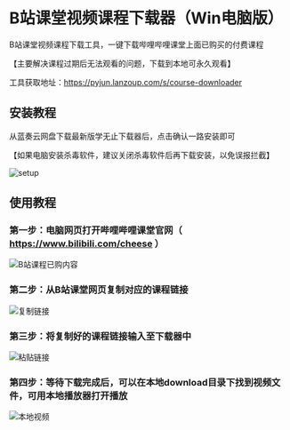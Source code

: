 # B站课堂视频课程下载器（Win电脑版）

B站课堂视频课程下载工具，一键下载哔哩哔哩课堂上面已购买的付费课程

【主要解决课程过期后无法观看的问题，下载到本地可永久观看】

工具获取地址：https://pyjun.lanzoup.com/s/course-downloader

## 安装教程
从蓝奏云网盘下载最新版学无止下载器后，点击确认一路安装即可

【如果电脑安装杀毒软件，建议关闭杀毒软件后再下载安装，以免误报拦截】

![setup](https://github.com/PyJun/xiaoetech_downlaoder/assets/39453044/e233a6a5-9d22-46eb-874e-90b9c8a91572)


## 使用教程
### 第一步：电脑网页打开哔哩哔哩课堂官网（ https://www.bilibili.com/cheese ）
![B站课程已购内容](https://github.com/PyJun/bilibili_downloader/assets/39453044/b3c5d794-8f78-43e9-8642-c1a5ec075481)
### 第二步：从B站课堂网页复制对应的课程链接
![复制链接](https://github.com/PyJun/bilibili_downloader/assets/39453044/97430c9b-d141-45dd-8d39-f87e8893e742)
### 第三步：将复制好的课程链接输入至下载器中
![粘贴链接](https://github.com/PyJun/bilibili_downloader/assets/39453044/fbf66a48-94c2-452f-8270-aa5489e771b7)
### 第四步：等待下载完成后，可以在本地download目录下找到视频文件，可用本地播放器打开播放
![本地视频](https://github.com/PyJun/bilibili_downloader/assets/39453044/5ad1b772-53ab-4dd6-8a09-654e949927de)

